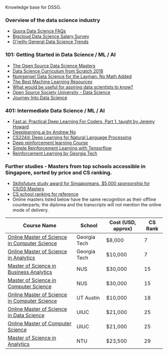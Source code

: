 Knowledge base for DSSG.

### Overview of the data science industry
- [Quora Data Science FAQs](https://www.quora.com/topic/Data-Science/faq)
- [Bigcloud Data Science Salary Survey](http://www.bigcloud.io/2018-data-science-salary-survey-report-usa-europe-apac/)
- [O'reilly General Data Science Trends](https://www.oreilly.com/topics/data-science)

### 101: Getting Started in Data Science / ML / AI 
- [The Open Source Data Science Masters](http://datasciencemasters.org/)
- [Data Science Curriculum from Scratch 2018](https://towardsdatascience.com/data-science-curriculum-from-scratch-2018-part-1-35061303c385)
- [Numsense! Data Science for the Layman: No Math Added](https://www.amazon.com/gp/product/B01N29ZEM6/ref=dbs_a_def_rwt_bibl_vppi_i0)
- [The Best Machine Learning Resources](https://medium.com/machine-learning-for-humans/how-to-learn-machine-learning-24d53bb64aa1)
- [What would be useful for aspiring data scientists to know?
](https://blog.insightdatascience.com/what-would-be-useful-for-aspiring-data-scientists-to-know-4ce0baf65d97)
- [Open Source Society University - Data Science](https://github.com/ossu/data-science)
- [Journey Into Data Science](https://towardsdatascience.com/my-journey-into-data-science-39e9bbbbf452)

### 401: Intermediate Data Science / ML / AI 
- [Fast.ai: Practical Deep Learning For Coders, Part 1, taught by Jeremy Howard](https://course.fast.ai/)
- [Deeplearning.ai by Andrew Ng](https://www.deeplearning.ai/)
- [CS224d: Deep Learning for Natural Language Processing](http://cs224d.stanford.edu/)
- [Deep reinforcement learning Course](https://github.com/simoninithomas/Deep_reinforcement_learning_Course)
- [Simple Reinforcement Learning with Tensorflow](https://medium.com/emergent-future/simple-reinforcement-learning-with-tensorflow-part-0-q-learning-with-tables-and-neural-networks-d195264329d0)
- [Reinforcement Learning by Georgia Tech](https://www.udacity.com/course/reinforcement-learning--ud600)

### Further studies - Masters from top schools accessible in Singapore, sorted by price and CS ranking.
- [Skillsfuture study award for Singaporeans, $5,000 sponsorship for CS/DS Masters](http://www.skillsfuture.sg/studyawards/infocomm)
- [CS school ranking for reference](https://www.timeshighereducation.com/world-university-rankings/2019/subject-ranking/computer-science#!/page/0/length/25/sort_by/rank/sort_order/asc/cols/stats)
- Online masters listed below have the same recognition as their offline counterparts; the diploma and the transcripts will not mention the online mode of delivery.

| Course Name  | School | Cost (USD, approx) | CS Rank |
| ------------- | ------------- | ------------- | ------------- |
| [Online Master of Science in Computer Science](https://www.omscs.gatech.edu/)| Georgia Tech | $8,000 | 7 |
| [Online Master of Science in Analytics](https://pe.gatech.edu/degrees/analytics)| Georgia Tech | $10,000 | 7 |
| [Master of Science in Business Analytics](http://msba.nus.edu/)| NUS | $30,000| 15 |
| [Master of Science in Computer Science](https://www.comp.nus.edu.sg/programmes/pg/mcs/)| NUS | $30,000| 15 |
| [Online Master of Science in Computer Science](https://www.cs.utexas.edu/graduate-program/masters-program/online-option)| UT Austin | $10,000 | 18 |
| [Online Master of Science in Data Science](https://www.coursera.org/degrees/masters-in-computer-data-science)| UIUC | $21,000 | 25 |
| [Online Master of Computer Science](https://www.coursera.org/degrees/master-of-computer-science-illinois)| UIUC | $21,000 | 25 |
| [Master of Science in Analytics](http://spms.ntu.edu.sg/MathematicalSciences/Analytics-@-MAS/Pages/MSc-in-Analytics-Programme.aspx)| NTU | $23,500 | 29 |
